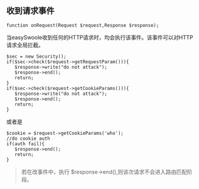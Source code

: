 收到请求事件
------

```
function onRequest(Request $request,Response $response);
```

当easySwoole收到任何的HTTP请求时，均会执行该事件。该事件可以对HTTP请求全局拦截。
```
$sec = new Security();
if($sec->check($request->getRequestParam())){
   $response->write("do not attack");
   $response->end();
   return;
}
if($sec->check($request->getCookieParams())){
   $response->write("do not attack");
   $response->end();
   return;
}
```
或者是
```
$cookie = $request->getCookieParams('who');
//do cookie auth
if(auth fail){
   $response->end();
   return;
}
```
> 若在改事件中，执行 $response->end(),则该次请求不会进入路由匹配阶段。

<script>
    var _hmt = _hmt || [];
    (function() {
        var hm = document.createElement("script");
        hm.src = "https://hm.baidu.com/hm.js?4c8d895ff3b25bddb6fa4185c8651cc3";
        var s = document.getElementsByTagName("script")[0];
        s.parentNode.insertBefore(hm, s);
    })();
</script>
<script>
(function(){
    var bp = document.createElement('script');
    var curProtocol = window.location.protocol.split(':')[0];
    if (curProtocol === 'https') {
        bp.src = 'https://zz.bdstatic.com/linksubmit/push.js';        
    }
    else {
        bp.src = 'http://push.zhanzhang.baidu.com/push.js';
    }
    var s = document.getElementsByTagName("script")[0];
    s.parentNode.insertBefore(bp, s);
})();
</script>
